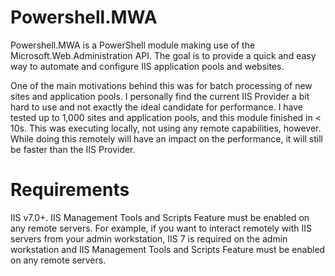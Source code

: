 Powershell.MWA
==============

Powershell.MWA is a PowerShell module making use of the Microsoft.Web.Administration API.
The goal is to provide a quick and easy way to automate and configure IIS application pools and websites.

One of the main motivations behind this was for batch processing of new sites and application pools. I personally find the current IIS Provider a bit hard to use and not exactly the ideal candidate for performance. I have tested up to 1,000 sites and application pools, and this module finished in < 10s.  This was executing locally, not using any remote capabilities, however. While doing this remotely will have an impact on the performance, it will still be faster than the IIS Provider.

Requirements
============

IIS v7.0+. IIS Management Tools and Scripts Feature must be enabled on any remote servers. For example, if you want to interact remotely with IIS servers from your admin workstation, IIS 7 is required on the admin workstation and IIS Management Tools and Scripts Feature must be enabled on any remote servers.
